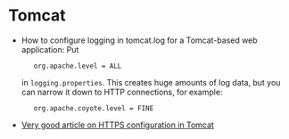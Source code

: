 # Tomcat

* How to configure logging in tomcat.log for a Tomcat-based web application: Put

  `   org.apache.level = ALL`

  in `logging.properties`. This creates huge amounts of log data, but you can narrow it down to HTTP connections, for example:

  `   org.apache.coyote.level = FINE`
  
* [Very good article on HTTPS configuration in Tomcat](https://blog.eveoh.nl/2014/02/tls-ssl-ciphers-pfs-tomcat/)
